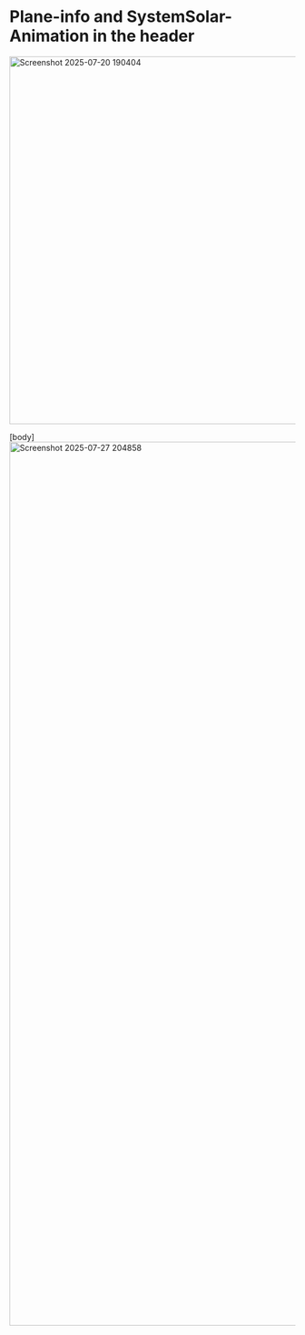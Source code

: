 # Plane-info and SystemSolar-Animation in the header
<img width="1350" height="647" alt="Screenshot 2025-07-20 190404" src="https://github.com/user-attachments/assets/00db4bb5-da22-4e8c-9f71-d8230bfe609d" />


[body]
<img width="967" height="1555" alt="Screenshot 2025-07-27 204858" src="https://github.com/user-attachments/assets/253ffe3e-e2e7-49dd-b634-bf61c25fb26b" />




